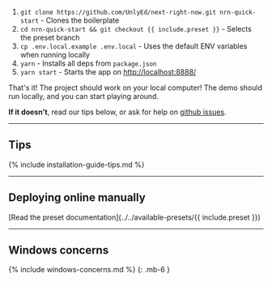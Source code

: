 1. `git clone https://github.com/UnlyEd/next-right-now.git nrn-quick-start` - Clones the boilerplate
1. `cd nrn-quick-start && git checkout {{ include.preset }}` - Selects the preset branch
1. `cp .env.local.example .env.local` - Uses the default ENV variables when running locally
1. `yarn` - Installs all deps from `package.json`
1. `yarn start` - Starts the app on [http://localhost:8888/](http://localhost:8888/)

That's it! The project should work on your local computer!
The demo should run locally, and you can start playing around.

**If it doesn't**, read our tips below, or ask for help on [github issues](https://github.com/UnlyEd/next-right-now/issues).

---

## Tips

{% include installation-guide-tips.md %}

---

## Deploying online manually

[Read the preset documentation](../../available-presets/{{ include.preset }})

---

## Windows concerns

{% include windows-concerns.md %}
{: .mb-6 }
